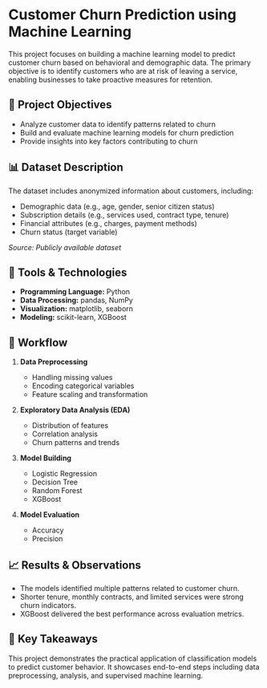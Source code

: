 # Customer Churn Prediction using Machine Learning

This project focuses on building a machine learning model to predict customer churn based on behavioral and demographic data. The primary objective is to identify customers who are at risk of leaving a service, enabling businesses to take proactive measures for retention.

## 📌 Project Objectives
- Analyze customer data to identify patterns related to churn
- Build and evaluate machine learning models for churn prediction
- Provide insights into key factors contributing to churn

## 📊 Dataset Description
The dataset includes anonymized information about customers, including:
- Demographic data (e.g., age, gender, senior citizen status)
- Subscription details (e.g., services used, contract type, tenure)
- Financial attributes (e.g., charges, payment methods)
- Churn status (target variable)

*Source: Publicly available dataset*

## 🔧 Tools & Technologies
- **Programming Language:** Python
- **Data Processing:** pandas, NumPy
- **Visualization:** matplotlib, seaborn
- **Modeling:** scikit-learn, XGBoost

## 🧪 Workflow
1. **Data Preprocessing**
   - Handling missing values
   - Encoding categorical variables
   - Feature scaling and transformation

2. **Exploratory Data Analysis (EDA)**
   - Distribution of features
   - Correlation analysis
   - Churn patterns and trends

3. **Model Building**
   - Logistic Regression
   - Decision Tree
   - Random Forest
   - XGBoost

4. **Model Evaluation**
   - Accuracy
   - Precision


## 📈 Results & Observations
- The models identified multiple patterns related to customer churn.
- Shorter tenure, monthly contracts, and limited services were strong churn indicators.
- XGBoost delivered the best performance across evaluation metrics.

## 📌 Key Takeaways
This project demonstrates the practical application of classification models to predict customer behavior. It showcases end-to-end steps including data preprocessing, analysis, and supervised machine learning.

